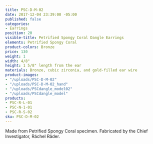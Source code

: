 ```yaml
---
title: PSC-D-M-02
date: 2017-12-04 23:39:00 -05:00
published: false
categories:
- Earrings
position: 20
visible-title: Petrified Spongy Coral Dangle Earrings
elements: Petrified Spongy Coral
product-colors: Bronze
price: 130
weight: 1
width: 4/8"
height: 1 5/8" length from the ear
materials: Bronze, cubic zirconia, and gold-filled ear wire
product-images:
- "/uploads/PSC-D-M-02"
- "/uploads/PSC-D-M-02_hand"
- "/uploads/PSCdangle_model02"
- "/uploads/PSCdangle_model"
products:
- PSC-R-L-01
- PSC-N-1-01
- PSC-R-S-02
sku: PSC-D-M-02
---
```


Made from Petrified Spongy Coral specimen. Fabricated by the Chief Investigator, Ráchel Räder.